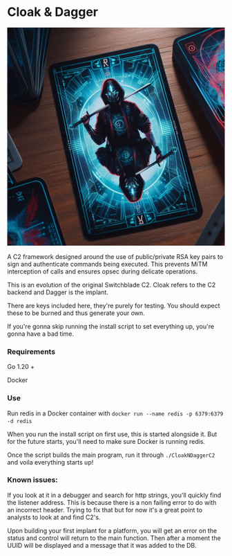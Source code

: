 # Cloak & Dagger

![logo](/img/guide/cnd8.jpg)

A C2 framework designed around the use of public/private RSA key pairs to sign and authenticate commands being executed. This prevents MiTM interception of calls and ensures opsec during delicate operations.

This is an evolution of the original Switchblade C2. Cloak refers to the C2 backend and Dagger is the implant.

There are keys included here, they're purely for testing. You should expect these to be burned and thus generate your own.

If you're gonna skip running the install script to set everything up, you're gonna have a bad time. 

### Requirements

Go 1.20 +

Docker

### Use

Run redis in a Docker container with ```docker run --name redis -p 6379:6379 -d redis```

When you run the install script on first use, this is started alongside it. But for the future starts, you'll need to make sure Docker is running redis.

Once the script builds the main program, run it through ```./CloakNDaggerC2``` and voila everything starts up!

### Known issues:
If you look at it in a debugger and search for http strings, you'll quickly find the listener address. This is because there is a non failing error to do with an incorrect header. Trying to fix that but for now it's a great point to analysts to look at and find C2's.

Upon building your first implant for a platform, you will get an error on the status and control will return to the main function. Then after a moment the UUID will be displayed and a message that it was added to the DB.


